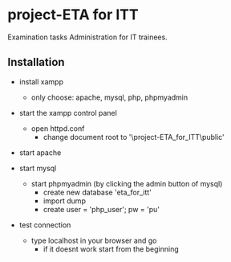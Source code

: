 # project-ETA for ITT
Examination tasks Administration for IT trainees.

## Installation

- install xampp
	- only choose: apache, mysql, php, phpmyadmin

- start the xampp control panel
	- open httpd.conf 
		- change document root to '\project-ETA_for_ITT\public'

- start apache

- start mysql
	- start phpmyadmin (by clicking the admin button of mysql)
		- create new database 'eta_for_itt'
		- import dump
		- create user = 'php_user'; pw = 'pu' 

- test connection 
    - type localhost in your browser and go
        - if it doesnt work start from the beginning
